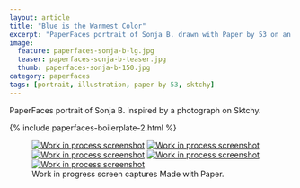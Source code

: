 ```yaml
---
layout: article
title: "Blue is the Warmest Color"
excerpt: "PaperFaces portrait of Sonja B. drawn with Paper by 53 on an iPad."
image: 
  feature: paperfaces-sonja-b-lg.jpg
  teaser: paperfaces-sonja-b-teaser.jpg
  thumb: paperfaces-sonja-b-150.jpg
category: paperfaces
tags: [portrait, illustration, paper by 53, sktchy]
---
```


PaperFaces portrait of Sonja B. inspired by a photograph on Sktchy.

{% include paperfaces-boilerplate-2.html %}

<figure class="third">
  <a href="{{ site.url }}/images/paperfaces-sonja-b-process-1-lg.jpg"><img src="{{ site.url }}/images/paperfaces-sonja-b-process-1-600.jpg" alt="Work in process screenshot"></a>
  <a href="{{ site.url }}/images/paperfaces-sonja-b-process-2-lg.jpg"><img src="{{ site.url }}/images/paperfaces-sonja-b-process-2-600.jpg" alt="Work in process screenshot"></a>
  <a href="{{ site.url }}/images/paperfaces-sonja-b-process-3-lg.jpg"><img src="{{ site.url }}/images/paperfaces-sonja-b-process-3-600.jpg" alt="Work in process screenshot"></a>
  <a href="{{ site.url }}/images/paperfaces-sonja-b-process-4-lg.jpg"><img src="{{ site.url }}/images/paperfaces-sonja-b-process-4-600.jpg" alt="Work in process screenshot"></a>
  <a href="{{ site.url }}/images/paperfaces-sonja-b-process-5-lg.jpg"><img src="{{ site.url }}/images/paperfaces-sonja-b-process-5-600.jpg" alt="Work in process screenshot"></a>
  <figcaption>Work in progress screen captures Made with Paper.</figcaption>
</figure>